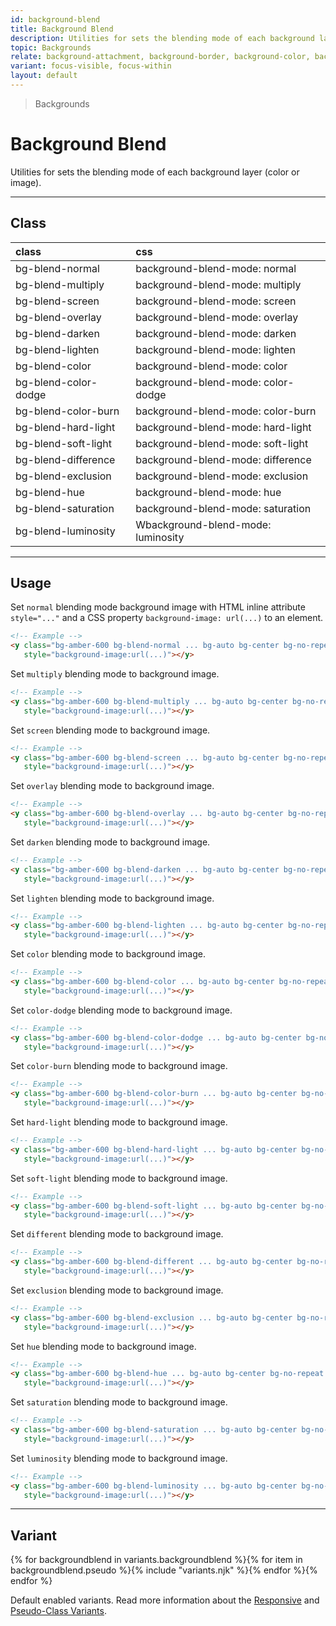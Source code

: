 ```yaml
---
id: background-blend
title: Background Blend
description: Utilities for sets the blending mode of each background layer (color or image).
topic: Backgrounds
relate: background-attachment, background-border, background-color, background-gradient, background-opacity, background-position, background-repeat, background-size
variant: focus-visible, focus-within
layout: default
---
```


> Backgrounds

# Background Blend

Utilities for sets the blending mode of each background layer (color or image).

---

## Class

| <span class="px-3 py-1 text-white (dark)text-charcoal-100 bg-charcoal-100 (dark)bg-gray-600 rounded-full">class</span> | <span class="px-3 py-1 text-white (dark)text-charcoal-100 bg-charcoal-100 (dark)bg-gray-600 rounded-full">css</span> |
|:--|:--|
| bg-blend-normal | background-blend-mode: normal |
| bg-blend-multiply | background-blend-mode: multiply |
| bg-blend-screen | background-blend-mode: screen |
| bg-blend-overlay | background-blend-mode: overlay |
| bg-blend-darken | background-blend-mode: darken |
| bg-blend-lighten | background-blend-mode: lighten |
| bg-blend-color | background-blend-mode: color |
| bg-blend-color-dodge | background-blend-mode: color-dodge |
| bg-blend-color-burn | background-blend-mode: color-burn |
| bg-blend-hard-light | background-blend-mode: hard-light |
| bg-blend-soft-light | background-blend-mode: soft-light |
| bg-blend-difference | background-blend-mode: difference |
| bg-blend-exclusion | background-blend-mode: exclusion |
| bg-blend-hue | background-blend-mode: hue |
| bg-blend-saturation | background-blend-mode: saturation |
| bg-blend-luminosity | Wbackground-blend-mode: luminosity |

---

## Usage

Set `normal` blending mode background image with HTML inline attribute `style="..."` and a CSS property `background-image: url(...)` to an element.

<y class="my-2 mx-auto w-64">
  <y class="bg-amber-600 bg-blend-normal bg-auto bg-center bg-no-repeat h-48 w-full"
     style="background-image:url(https://picsum.photos/400?=1)"></y>
</y>

```html
<!-- Example -->
<y class="bg-amber-600 bg-blend-normal ... bg-auto bg-center bg-no-repeat  ... h-48 w-full"
   style="background-image:url(...)"></y>
```

Set `multiply` blending mode to background image.

<y class="my-2 mx-auto w-64">
  <y class="bg-amber-600 bg-blend-multiply bg-auto bg-center bg-no-repeat h-48 w-full"
     style="background-image:url(https://picsum.photos/400?=1)"></y>
</y>

```html
<!-- Example -->
<y class="bg-amber-600 bg-blend-multiply ... bg-auto bg-center bg-no-repeat  ... h-48 w-full"
   style="background-image:url(...)"></y>
```

Set `screen` blending mode to background image.

<y class="my-2 mx-auto w-64">
  <y class="bg-amber-600 bg-blend-screen bg-auto bg-center bg-no-repeat h-48 w-full"
     style="background-image:url(https://picsum.photos/400?=1)"></y>
</y>

```html
<!-- Example -->
<y class="bg-amber-600 bg-blend-screen ... bg-auto bg-center bg-no-repeat  ... h-48 w-full"
   style="background-image:url(...)"></y>
```

Set `overlay` blending mode to background image.

<y class="my-2 mx-auto w-64">
  <y class="bg-amber-600 bg-blend-overlay bg-auto bg-center bg-no-repeat h-48 w-full"
     style="background-image:url(https://picsum.photos/400?=1)"></y>
</y>

```html
<!-- Example -->
<y class="bg-amber-600 bg-blend-overlay ... bg-auto bg-center bg-no-repeat  ... h-48 w-full"
   style="background-image:url(...)"></y>
```

Set `darken` blending mode to background image.

<y class="my-2 mx-auto w-64">
  <y class="bg-amber-600 bg-blend-darken bg-auto bg-center bg-no-repeat h-48 w-full"
     style="background-image:url(https://picsum.photos/400?=1)"></y>
</y>

```html
<!-- Example -->
<y class="bg-amber-600 bg-blend-darken ... bg-auto bg-center bg-no-repeat  ... h-48 w-full"
   style="background-image:url(...)"></y>
```

Set `lighten` blending mode to background image.

<y class="my-2 mx-auto w-64">
  <y class="bg-amber-600 bg-blend-lighten bg-auto bg-center bg-no-repeat h-48 w-full"
     style="background-image:url(https://picsum.photos/400?=1)"></y>
</y>

```html
<!-- Example -->
<y class="bg-amber-600 bg-blend-lighten ... bg-auto bg-center bg-no-repeat  ... h-48 w-full"
   style="background-image:url(...)"></y>
```

Set `color` blending mode to background image.

<y class="my-2 mx-auto w-64">
  <y class="bg-amber-600 bg-blend-color bg-auto bg-center bg-no-repeat h-48 w-full"
     style="background-image:url(https://picsum.photos/400?=1)"></y>
</y>

```html
<!-- Example -->
<y class="bg-amber-600 bg-blend-color ... bg-auto bg-center bg-no-repeat  ... h-48 w-full"
   style="background-image:url(...)"></y>
```

Set `color-dodge` blending mode to background image.

<y class="my-2 mx-auto w-64">
  <y class="bg-amber-600 bg-blend-color-dodge bg-auto bg-center bg-no-repeat h-48 w-full"
     style="background-image:url(https://picsum.photos/400?=1)"></y>
</y>

```html
<!-- Example -->
<y class="bg-amber-600 bg-blend-color-dodge ... bg-auto bg-center bg-no-repeat  ... h-48 w-full"
   style="background-image:url(...)"></y>
```

Set `color-burn` blending mode to background image.

<y class="my-2 mx-auto w-64">
  <y class="bg-amber-600 bg-blend-color-burn bg-auto bg-center bg-no-repeat h-48 w-full"
     style="background-image:url(https://picsum.photos/400?=1)"></y>
</y>

```html
<!-- Example -->
<y class="bg-amber-600 bg-blend-color-burn ... bg-auto bg-center bg-no-repeat  ... h-48 w-full"
   style="background-image:url(...)"></y>
```

Set `hard-light` blending mode to background image.

<y class="my-2 mx-auto w-64">
  <y class="bg-amber-600 bg-blend-hard-light bg-auto bg-center bg-no-repeat h-48 w-full"
     style="background-image:url(https://picsum.photos/400?=1)"></y>
</y>

```html
<!-- Example -->
<y class="bg-amber-600 bg-blend-hard-light ... bg-auto bg-center bg-no-repeat  ... h-48 w-full"
   style="background-image:url(...)"></y>
```

Set `soft-light` blending mode to background image.

<y class="my-2 mx-auto w-64">
  <y class="bg-amber-600 bg-blend-soft-light bg-auto bg-center bg-no-repeat h-48 w-full"
     style="background-image:url(https://picsum.photos/400?=1)"></y>
</y>

```html
<!-- Example -->
<y class="bg-amber-600 bg-blend-soft-light ... bg-auto bg-center bg-no-repeat  ... h-48 w-full"
   style="background-image:url(...)"></y>
```

Set `different` blending mode to background image.

<y class="my-2 mx-auto w-64">
  <y class="bg-amber-600 bg-blend-different bg-auto bg-center bg-no-repeat h-48 w-full"
     style="background-image:url(https://picsum.photos/400?=1)"></y>
</y>

```html
<!-- Example -->
<y class="bg-amber-600 bg-blend-different ... bg-auto bg-center bg-no-repeat  ... h-48 w-full"
   style="background-image:url(...)"></y>
```

Set `exclusion` blending mode to background image.

<y class="my-2 mx-auto w-64">
  <y class="bg-amber-600 bg-blend-exclusion bg-auto bg-center bg-no-repeat h-48 w-full"
     style="background-image:url(https://picsum.photos/400?=1)"></y>
</y>

```html
<!-- Example -->
<y class="bg-amber-600 bg-blend-exclusion ... bg-auto bg-center bg-no-repeat  ... h-48 w-full"
   style="background-image:url(...)"></y>
```

Set `hue` blending mode to background image.

<y class="my-2 mx-auto w-64">
  <y class="bg-amber-600 bg-blend-hue bg-auto bg-center bg-no-repeat h-48 w-full"
     style="background-image:url(https://picsum.photos/400?=1)"></y>
</y>

```html
<!-- Example -->
<y class="bg-amber-600 bg-blend-hue ... bg-auto bg-center bg-no-repeat  ... h-48 w-full"
   style="background-image:url(...)"></y>
```

Set `saturation` blending mode to background image.

<y class="my-2 mx-auto w-64">
  <y class="bg-amber-600 bg-blend-saturation bg-auto bg-center bg-no-repeat h-48 w-full"
     style="background-image:url(https://picsum.photos/400?=1)"></y>
</y>

```html
<!-- Example -->
<y class="bg-amber-600 bg-blend-saturation ... bg-auto bg-center bg-no-repeat  ... h-48 w-full"
   style="background-image:url(...)"></y>
```

Set `luminosity` blending mode to background image.

<y class="my-2 mx-auto w-64">
  <y class="bg-amber-600 bg-blend-luminosity bg-auto bg-center bg-no-repeat h-48 w-full"
     style="background-image:url(https://picsum.photos/400?=1)"></y>
</y>

```html
<!-- Example -->
<y class="bg-amber-600 bg-blend-luminosity ... bg-auto bg-center bg-no-repeat  ... h-48 w-full"
   style="background-image:url(...)"></y>
```

---

## Variant

<y class="flex flex-gap-2 flex-wrap justify-start items-center">{% for backgroundblend in variants.backgroundblend %}{% for item in backgroundblend.pseudo %}{% include "variants.njk" %}{% endfor %}{% endfor %}</y>

Default enabled variants. Read more information about the [Responsive](/responsive) and [Pseudo-Class Variants](/pseudo-class-variants/).

